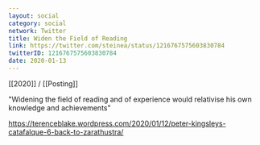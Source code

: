 ```yaml
---
layout: social
category: social
network: Twitter
title: Widen the Field of Reading
link: https://twitter.com/steinea/status/1216767575603830784
twitterID: 1216767575603830784
date: 2020-01-13
---
```


[[2020]] / [[Posting]]

"Widening the field of reading and of experience would relativise his own knowledge and achievements"

<https://terenceblake.wordpress.com/2020/01/12/peter-kingsleys-catafalque-6-back-to-zarathustra/>
